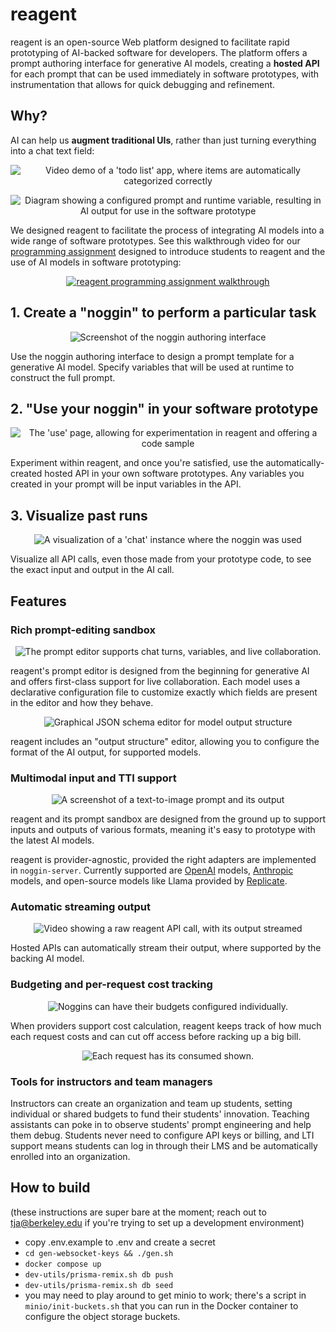 # reagent

reagent is an open-source Web platform designed to facilitate rapid prototyping of AI-backed software for developers.
The platform offers a prompt authoring interface for generative AI models, creating a **hosted API** for each prompt that can be used immediately in software prototypes, with instrumentation that allows for quick debugging and refinement.

## Why?

AI can help us **augment traditional UIs**, rather than just turning everything into a chat text field:

<p align="center">
  <img src=".readme-images/todo-ai.gif" alt="Video demo of a 'todo list' app, where items are automatically categorized correctly">
</p>

<p align="center">
  <img src=".readme-images/todo-in-use.png" alt="Diagram showing a configured prompt and runtime variable, resulting in AI output for use in the software prototype">
</p>

We designed reagent to facilitate the process of integrating AI models into a wide range of software prototypes. See this walkthrough video for our [programming assignment](https://docs.google.com/document/d/1icRnM4s_1evEevnNxXBkORqz7et-GxB-e9VXt5pOEyU/edit) designed to introduce students to reagent and the use of AI models in software prototyping:

<p align="center">
  <a href="https://www.youtube.com/watch?v=zW6F4dyj4eg"><img src="https://img.youtube.com/vi/zW6F4dyj4eg/0.jpg" alt="reagent programming assignment walkthrough"></a>
</p>

## 1. Create a "noggin" to perform a particular task

<p align="center">
  <img src=".readme-images/noggin-authoring.png" alt="Screenshot of the noggin authoring interface">
</p>

Use the noggin authoring interface to design a prompt template for a generative AI model.
Specify variables that will be used at runtime to construct the full prompt.

## 2. "Use your noggin" in your software prototype

<p align="center">
  <img src=".readme-images/noggin-use.png" alt="The 'use' page, allowing for experimentation in reagent and offering a code sample">
</p>

Experiment within reagent, and once you're satisfied, use the automatically-created hosted API in your own software prototypes.
Any variables you created in your prompt will be input variables in the API.

## 3. Visualize past runs

<p align="center">
  <img src=".readme-images/noggin-use-instance.png" alt="A visualization of a 'chat' instance where the noggin was used">
</p>

Visualize all API calls, even those made from your prototype code, to see the exact input and output in the AI call.

## Features

### Rich prompt-editing sandbox

<p align="center">
  <img src=".readme-images/reagent-editor.gif" alt="The prompt editor supports chat turns, variables, and live collaboration.">
</p>

reagent's prompt editor is designed from the beginning for generative AI and offers first-class support for live collaboration. Each model uses a declarative configuration file to customize exactly which fields are present in the editor and how they behave.

<p align="center">
  <img src=".readme-images/output-structure.png" alt="Graphical JSON schema editor for model output structure">
</p>

reagent includes an "output structure" editor, allowing you to configure the format of the AI output, for supported models.

### Multimodal input and TTI support

<p align="center">
  <img src=".readme-images/tti-dragon.webp" alt="A screenshot of a text-to-image prompt and its output">
</p>

reagent and its prompt sandbox are designed from the ground up to support inputs and outputs of various formats, meaning it's easy to prototype with the latest AI models.

reagent is provider-agnostic, provided the right adapters are implemented in `noggin-server`. Currently supported are [OpenAI](https://openai.com/) models, [Anthropic](https://www.anthropic.com/) models, and open-source models like Llama provided by [Replicate](https://replicate.com/).

### Automatic streaming output

<p align="center">
  <img src=".readme-images/reagent-streaming.gif" alt="Video showing a raw reagent API call, with its output streamed">
</p>

Hosted APIs can automatically stream their output, where supported by the backing AI model.

### Budgeting and per-request cost tracking

<p align="center">
  <img src=".readme-images/budget-1.png" alt="Noggins can have their budgets configured individually.">
</p>

When providers support cost calculation, reagent keeps track of how much each request costs and can cut off access before racking up a big bill.

<p align="center">
  <img src=".readme-images/budget-2.png" alt="Each request has its consumed shown.">
</p>

### Tools for instructors and team managers

Instructors can create an organization and team up students, setting individual or shared budgets to fund their students' innovation. Teaching assistants can poke in to observe students' prompt engineering and help them debug.
Students never need to configure API keys or billing, and LTI support means students can log in through their LMS and be automatically enrolled into an organization.

## How to build

(these instructions are super bare at the moment; reach out to tja@berkeley.edu if you're trying to set up a development environment)

- copy .env.example to .env and create a secret
- `cd gen-websocket-keys && ./gen.sh`
- `docker compose up`
- `dev-utils/prisma-remix.sh db push`
- `dev-utils/prisma-remix.sh db seed`
- you may need to play around to get minio to work; there's a script in `minio/init-buckets.sh` that you can run in the Docker container to configure the object storage buckets.
